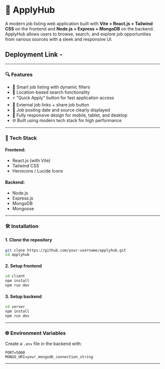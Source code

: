 
# 🧾 ApplyHub

A modern job listing web application built with **Vite + React.js + Tailwind CSS** on the frontend and **Node.js + Express + MongoDB** on the backend.  
ApplyHub allows users to browse, search, and explore job opportunities from various sources with a sleek and responsive UI.

## Deployment Link - 

---

### 🔍 Features

- 🧠 Smart job listing with dynamic filters  
- 📍 Location-based search functionality  
- ⚡ "Quick Apply" button for fast application access  
- 📎 External job links + share job button  
- 📅 Job posting date and source clearly displayed  
- 📱 Fully responsive design for mobile, tablet, and desktop  
- 🌐 Built using modern tech stack for high performance  

---

### 🚀 Tech Stack

#### Frontend:
- React.js (with Vite)
- Tailwind CSS
- Heroicons / Lucide Icons

#### Backend:
- Node.js
- Express.js
- MongoDB
- Mongoose

---


### 🛠️ Installation

#### 1. Clone the repository

```bash
git clone https://github.com/your-username/applyhub.git
cd applyhub
```

#### 2. Setup frontend

```bash
cd client
npm install
npm run dev
```

#### 3. Setup backend

```bash
cd server
npm install
npm run dev
```

---

### 🌐 Environment Variables

Create a `.env` file in the backend with:

```env
PORT=5000
MONGO_URI=your_mongodb_connection_string
```

---


